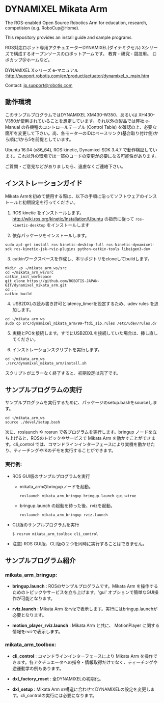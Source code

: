 # DYNAMIXEL Mikata Arm
The ROS-enabled Open Source Robotics Arm for education, research, competision (e.g. RoboCup@Home).

This repository provides an install guide and sample programs.

ROS対応ロボット専用アクチュエーターDYNAMIXEL(ダイナミクセル) Xシリーズで構成するオープンソースのロボットアームです。
教育・研究・競技用。 ロボカップ＠ホームなど。


DYNAMIXEL Xシリーズ e-マニュアル :http://support.robotis.com/en/product/actuator/dynamixel_x_main.htm 

Contact: jp.support@robotis.com

## 動作環境

このサンプルプログラムではDYNAMIXEL XM430-W350、あるいは XH430-V350が使用されていることを想定しています。それ以外の製品では弊社 e-Manual の各機種のコントロールテーブル (Control Table) を確認の上、必要な箇所を変更して下さい。尚、各モーターのIDはベースリンク(基台取り付け側)から順に1から5を前提としています。

Ubuntu 16.04 (x86_64), ROS kinetic, Dynamixel SDK 3.4.7 で動作検証しています。これ以外の環境では一部のコードの変更が必要になる可能性があります。

ご質問・ご意見などがありましたら、遠慮なくご連絡下さい。


## インストレーションガイド

Mikata Armを初めて使用する際は、以下の手順に沿ってソフトウェアのインストールと初期設定を行ってください。

1. ROS kinetic をインストールします。
   http://wiki.ros.org/kinetic/Installation/Ubuntu の指示に従って `ros-kinetic-desktop` をインストールします

2. 依存パッケージをインストールします。
```
sudo apt-get install ros-kinetic-desktop-full ros-kinetic-dynamixel-sdk ros-kinetic-jsk-rviz-plugins python-catkin-tools libeigen3-dev
```

3. catkinワークスペースを作成し、本リポジトリをcloneしてbuildします。
```
mkdir -p ~/mikata_arm_ws/src
cd ~/mikata_arm_ws/src
catkin_init_workspace
git clone https://github.com/ROBOTIS-JAPAN-GIT/dynamixel_mikata_arm.git
cd ..
catkin build
```

4. USB2DXLの読み書き許可とlatency_timerを設定するため、udev rules を追加します。
```
cd ~/mikata_arm_ws
sudo cp src/dynamixel_mikata_arm/99-ftdi_sio.rules /etc/udev/rules.d/
```

5. 実機とPCを接続します。すでにUSB2DXLを接続していた場合は、挿し直してください。

6. インストレーションスクリプトを実行します。
```
cd ~/mikata_arm_ws
./src/dynamixel_mikata_arm/install.sh
```

スクリプトがエラーなく終了すると、初期設定は完了です。


## サンプルプログラムの実行

サンプルプログラムを実行するために、パッケージのsetup.bashをsourceします。
```
cd ~/mikata_arm_ws
source ./devel/setup.bash
```

次に、roslaunch や rosrun で各プログラムを実行します。bringup ノードを立ち上げると、ROSのトピックやサービスで Mikata Arm を動かすことができます。cli_control では、コマンドラインインターフェースにより実機を動かせたり、ティーチングやIKのデモを実行することができます。

### 実行例:

* ROS GUI版のサンプルプログラムを実行
  - mikata_armのbringupノードを起動。
    ```
    roslaunch mikata_arm_bringup bringup.launch gui:=true
    ```
  - bringup.launch の起動を待った後、rvizを起動。
    ```
    roslaunch mikata_arm_bringup rviz.launch
    ```
    
* CLI版のサンプルプログラムを実行

    ```
    $ rosrun mikata_arm_toolbox cli_control
    ```
    
* 注意) ROS GUI版、CLI版の２つを同時に実行することはできません。
  


## サンプルプログラム紹介

### mikata_arm_bringup:

* **bringup.launch** : ROSのサンプルプログラムです。Mikata Arm を操作するためのトピックやサービスを立ち上げます。'gui' オプションで簡単なGUI操作が可能となります。

* **rviz.launch** : Mikata Arm をrvizで表示します。実行にはbringup.launchが必要となります。

* **motion_player_rviz.launch** : Mikata Arm と共に、 MotionPlayer に関する情報をrvizで表示します。


### mikata_arm_toolbox:

* **cli_control** : コマンドラインインターフェースにより Mikata Arm を操作できます。各アクチュエータへの指令・情報取得だけでなく、ティーチングや逆運動学の例もあります。

* **dxl_factory_reset** : 全DYNAMIXELの初期化。

* **dxl_setup** : Mikata Arm の構造に合わせてDYNAMIXELの設定を変更します。cli_controlの実行には必要になります。

